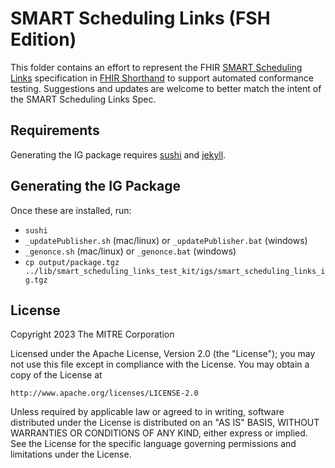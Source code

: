 # SMART Scheduling Links (FSH Edition)
This folder contains an effort to represent the FHIR [SMART Scheduling
Links](https://github.com/smart-on-fhir/smart-scheduling-links/) specification
in [FHIR Shorthand](http://hl7.org/fhir/uv/shorthand/) to support automated
conformance testing. Suggestions and updates are welcome to better match the
intent of the SMART Scheduling Links Spec.

## Requirements
Generating the IG package requires
[sushi](https://fshschool.org/docs/sushi/installation/) and
[jekyll](https://jekyllrb.com/docs/installation/).

## Generating the IG Package
Once these are installed, run:

* `sushi`
* `_updatePublisher.sh` (mac/linux) or `_updatePublisher.bat` (windows)
* `_genonce.sh` (mac/linux) or `_genonce.bat` (windows)
* `cp output/package.tgz ../lib/smart_scheduling_links_test_kit/igs/smart_scheduling_links_ig.tgz`
   
## License
Copyright 2023 The MITRE Corporation

Licensed under the Apache License, Version 2.0 (the "License"); you may not use
this file except in compliance with the License. You may obtain a copy of the
License at
```
http://www.apache.org/licenses/LICENSE-2.0
```
Unless required by applicable law or agreed to in writing, software distributed
under the License is distributed on an "AS IS" BASIS, WITHOUT WARRANTIES OR
CONDITIONS OF ANY KIND, either express or implied. See the License for the
specific language governing permissions and limitations under the License.
